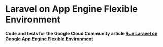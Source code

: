 Laravel on App Engine Flexible Environment
==========================================

**Code and tests for the Google Cloud Community article
[Run Laravel on Google App Engine Flexible Environment][5]**

[5]: https://cloud.google.com/community/tutorials/run-laravel-on-appengine-flexible